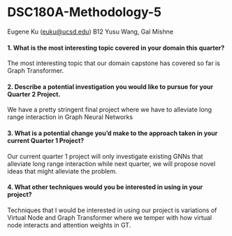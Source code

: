 # DSC180A-Methodology-5
Eugene Ku (euku@ucsd.edu)
B12 Yusu Wang, Gal Mishne

#### 1. What is the most interesting topic covered in your domain this quarter?
The most interesting topic that our domain capstone has covered so far is Graph Transformer.
#### 2. Describe a potential investigation you would like to pursue for your Quarter 2 Project.
We have a pretty stringent final project where we have to alleviate long range interaction in Graph Neural Networks
#### 3. What is a potential change you’d make to the approach taken in your current Quarter 1 Project?
Our current quarter 1 project will only investigate existing GNNs that alleviate long range interaction while next quarter, we will propose novel ideas that might alleviate the problem.
#### 4. What other techniques would you be interested in using in your project?
Techniques that I would be interested in using our project is variations of Virtual Node and Graph Transformer where we temper with how virtual node interacts and attention weights in GT.
